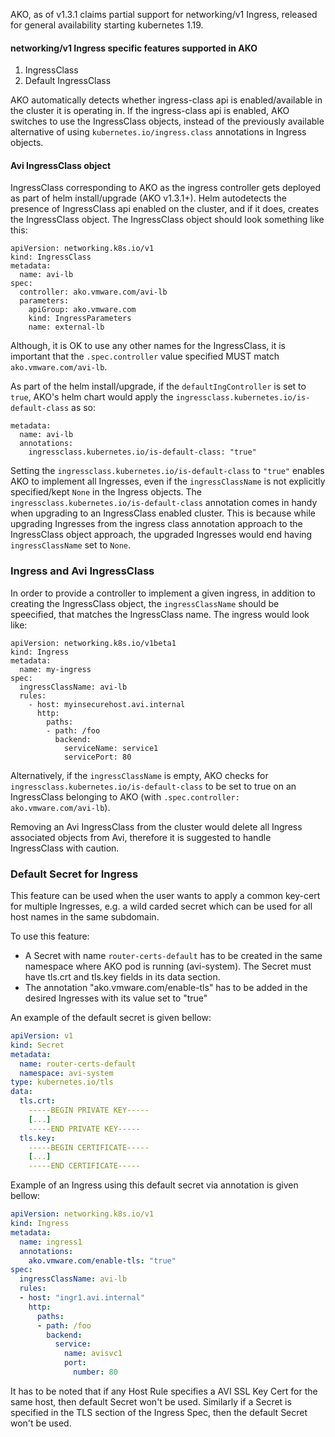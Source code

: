 AKO, as of v1.3.1 claims partial support for networking/v1 Ingress, released for general availability starting kubernetes 1.19. 


#### networking/v1 Ingress specific features supported in AKO

1. IngressClass
2. Default IngressClass

AKO automatically detects whether ingress-class api is enabled/available in the cluster it is operating in. If the ingress-class api is enabled, AKO switches to use the IngressClass objects, instead of the previously available alternative of using `kubernetes.io/ingress.class` annotations in Ingress objects. 

#### Avi IngressClass object
IngressClass corresponding to AKO as the ingress controller gets deployed as part of helm install/upgrade (AKO v1.3.1+). Helm autodetects the presence  of IngressClass api enabled on the cluster, and if it does, creates the IngressClass object. The IngressClass object should look something like this:

```
apiVersion: networking.k8s.io/v1
kind: IngressClass
metadata:
  name: avi-lb
spec:
  controller: ako.vmware.com/avi-lb
  parameters:
    apiGroup: ako.vmware.com
    kind: IngressParameters
    name: external-lb
```

Although, it is OK to use any other names for the IngressClass, it is important that the `.spec.controller` value specified MUST match `ako.vmware.com/avi-lb`.

As part of the helm install/upgrade, if the `defaultIngController` is set to `true`, AKO's helm chart would apply the `ingressclass.kubernetes.io/is-default-class` as so:

```
metadata:
  name: avi-lb
  annotations:
    ingressclass.kubernetes.io/is-default-class: "true"
```

Setting the `ingressclass.kubernetes.io/is-default-class` to `"true"` enables AKO to implement all Ingresses, even if the `ingressClassName` is not explicitly specified/kept `None` in the Ingress objects.
The `ingressclass.kubernetes.io/is-default-class` annotation comes in handy when upgrading to an IngressClass enabled cluster. This is because while upgrading Ingresses from the ingress class annotation approach to the IngressClass object approach, the upgraded Ingresses would end having `ingressClassName` set to `None`.

### Ingress and Avi IngressClass
In order to provide a controller to implement a given ingress, in addition to creating the IngressClass object, the `ingressClassName` should be speecified, that matches the IngressClass name. The ingress would look like:

```
apiVersion: networking.k8s.io/v1beta1
kind: Ingress
metadata:
  name: my-ingress
spec:
  ingressClassName: avi-lb
  rules:
    - host: myinsecurehost.avi.internal
      http:
        paths:
        - path: /foo
          backend:
            serviceName: service1
            servicePort: 80
```

Alternatively, if the `ingressClassName` is empty, AKO checks for `ingressclass.kubernetes.io/is-default-class` to be set to true on an IngressClass belonging to AKO (with `.spec.controller: ako.vmware.com/avi-lb`).

Removing an Avi IngressClass from the cluster would delete all Ingress associated objects from Avi, therefore it is suggested to handle IngressClass with caution.

### Default Secret for Ingress

This feature can be used when the user wants to apply a common key-cert for multiple Ingresses, e.g. a wild carded secret which can be used for all host names in the same subdomain.

To use this feature: 
- A Secret with name `router-certs-default` has to be created in the same namespace where AKO pod is running (avi-system). The Secret must have tls.crt and tls.key fields in its data section.
- The annotation "ako.vmware.com/enable-tls" has to be added in the desired Ingresses with its value set to "true"

An example of the default secret is given bellow:

```yaml
apiVersion: v1
kind: Secret
metadata:
  name: router-certs-default
  namespace: avi-system
type: kubernetes.io/tls
data:
  tls.crt: 
    -----BEGIN PRIVATE KEY-----
    [...]
    -----END PRIVATE KEY-----
  tls.key:
    -----BEGIN CERTIFICATE-----
    [...]
    -----END CERTIFICATE-----
```

Example of an Ingress using this default secret via annotation is given bellow:

```yaml
apiVersion: networking.k8s.io/v1
kind: Ingress
metadata:
  name: ingress1
  annotations:
    ako.vmware.com/enable-tls: "true"
spec:
  ingressClassName: avi-lb
  rules:
  - host: "ingr1.avi.internal"
    http:
      paths:
      - path: /foo
        backend:
          service:
            name: avisvc1
            port:
              number: 80
```

It has to be noted that if any Host Rule specifies a AVI SSL Key Cert for the same host, then default Secret won't be used. Similarly if a Secret is specified in the TLS section of the Ingress Spec, then the default Secret won't be used.